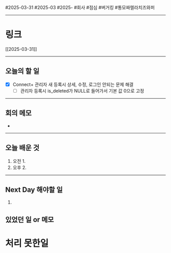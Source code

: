 #2025-03-31 #2025-03 #2025- 
#회사 #점심 #버거킹 #통모짜렐라치즈와퍼

------
# 링크 
[[2025-03-31]]

---
## 오늘의 할 일
- [x] Connect+ 관리자 새 등록시 상세, 수정, 로그인 안되는 문제 해결
    - [ ] 관리자 등록시 is_deleted가 NULL로 들어가서 기본 값 0으로 고정
---
## 회의 메모
- 
---
## 오늘 배운 것
1. 오전
    1. 
2. 오후
    2. 
---
## Next Day 해야할 일
1. 


## 있었던 일 or 메모


# 처리 못한일